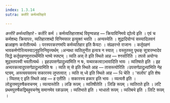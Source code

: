 ```yaml
---
index: 1.3.14
sutra: कर्तरि कर्मव्यतिहारे

---
```

_कर्त्तरि कर्मव्यतिहारे_ - कर्तरि कर्म । कर्मव्यतिहारशब्दं विवृण्वन्नाह —  क्रियाविनिमये द्योत्ये इति । एवं च कर्मशब्दः क्रियापरः, व्यतिहारशब्दो विनिमयपर इत्युक्तं भवति । अन्यस्येति । शूद्रादियोग्यं सस्यादिलवनं ब्राआहृणः करोतीत्यर्थः । परस्परकरणमपि कर्मव्यतिहार इति कैयटः । संप्रहरन्ते राजानः । कर्तृग्रहणं भावकर्मणोरित्यस्याऽनुवृत्तिनिवृत्त्यर्थम् ।अन्यथा व्यतिलुनीत इत्यत्र न स्यात् । वस्तुतस्तु पृथक् सूत्रारम्भादेव सिद्धे कर्तृग्रहणमुत्तरार्थमिति भाष्ये स्पष्टम् । व्यति अस् ते इति स्थिते आह — श्नसोरिति । तपसे अयोग्यः शूद्रस्तपस्वी भवतीत्यर्थः । इहउपसर्गप्रादुभ्र्या॑मिति न षः, यच्परकत्वाऽभावादिति भावः । व्यतिषाते इति । इह अच्परकत्वादुपसर्गप्रादुभ्र्यामिति षः । व्यति स् से इति स्थिते आह —  तासस्त्योरिति ।उपसर्गप्रादुभ्र्या॑मिति नेह ष्टवम्, अस्त्यवयवस्य सकारस्य लुप्तत्वात् । व्यति स् ध्वे इति स्थिते आह —  धि चेति । 'सलोप' इति शेषः । व्यितस् ए इति स्थिते आह —  ह एतीति । सकारस्य हकार इति भावः । व्यत्यसै इति । लोडुत्तमपुरुषैकवचनम् । व्यत्यास्तेति । लङि रूपम् । व्यतिषीतेति । लिङि रूपम् । व्यतिराते इति । लटि प्रथमपुरुषैकद्विबहुवचनेषु समानमेव र#ऊपम् । व्यतिभाते इति । भाधातो रूपम् । व्यतिबभे इति । लिटि रूपम् । 